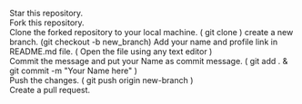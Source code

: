 
Star this repository.  
Fork this repository.  
Clone the forked repository to your local machine. ( git clone )
create a new branch. (git checkout -b new_branch)
Add your name and profile link in README.md file. ( Open the file using any text editor )  
Commit the message and put your Name as commit message. ( git add . & git commit -m "Your Name here" )  
Push the changes. ( git push origin new-branch )  
Create a pull request.  
